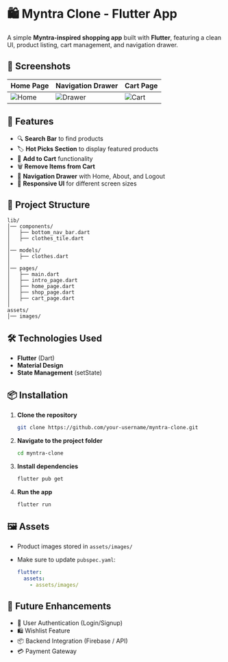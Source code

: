 # 🛍️ Myntra Clone - Flutter App

A simple **Myntra-inspired shopping app** built with **Flutter**, featuring a clean UI, product listing, cart management, and navigation drawer.

## 📸 Screenshots

| Home Page                            | Navigation Drawer                        | Cart Page                            |
| ------------------------------------ | ---------------------------------------- | ------------------------------------ |
| ![Home](assets/screenshots/home.jpg) | ![Drawer](assets/screenshots/drawer.jpg) | ![Cart](assets/screenshots/cart.jpg) |

## 🚀 Features

* 🔍 **Search Bar** to find products
* 🏷 **Hot Picks Section** to display featured products
* 🛒 **Add to Cart** functionality
* 🗑 **Remove Items from Cart**
* 📂 **Navigation Drawer** with Home, About, and Logout
* 📱 **Responsive UI** for different screen sizes

## 📂 Project Structure

```
lib/
│── components/
│   ├── bottom_nav_bar.dart
│   ├── clothes_tile.dart
│
│── models/
│   ├── clothes.dart
│
│── pages/
│   ├── main.dart
│   ├── intro_page.dart
│   ├── home_page.dart
│   ├── shop_page.dart
│   ├── cart_page.dart
│
assets/
│── images/
```

## 🛠️ Technologies Used

* **Flutter** (Dart)
* **Material Design**
* **State Management** (setState)

## 📦 Installation

1. **Clone the repository**

   ```bash
   git clone https://github.com/your-username/myntra-clone.git
   ```
2. **Navigate to the project folder**

   ```bash
   cd myntra-clone
   ```
3. **Install dependencies**

   ```bash
   flutter pub get
   ```
4. **Run the app**

   ```bash
   flutter run
   ```

## 🖼️ Assets

* Product images stored in `assets/images/`
* Make sure to update `pubspec.yaml`:

  ```yaml
  flutter:
    assets:
      - assets/images/
  ```

## 📌 Future Enhancements

* 🔐 User Authentication (Login/Signup)
* 🛍 Wishlist Feature
* 📦 Backend Integration (Firebase / API)
* 💳 Payment Gateway
